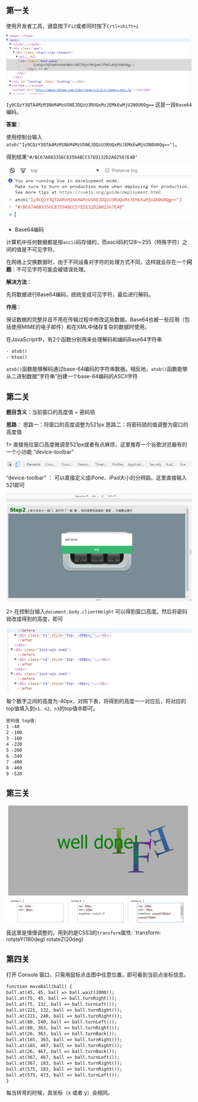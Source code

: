 

## 第一关

使用开发者工具，键盘按下`F12`或者同时按下`Crtl+shift+i`

![task2-1](/assets/IFEE/pre-task/task2-1.png)

`Iy9CQzY3QTA4MzM1NkM4MzU5NEJDQzU3RUQxMzJEMkEwMjU2N0U0Qg==` 这是一段`Base64`编码。

**答案**：

使用控制台输入`atob("Iy9CQzY3QTA4MzM1NkM4MzU5NEJDQzU3RUQxMzJEMkEwMjU2N0U0Qg==")`。

得到结果`"#/BC67A083356C83594BCC57ED132D2A02567E4B"`

![task2-1](/assets/IFEE/pre-task/task2-2.png)

- Base64编码

计算机中任何数据都是按`ascii`码存储的，而ascii码的128～255（特殊字符）之间的值是不可见字符。

在网络上交换数据时，由于不同设备对字符的处理方式不同，这样就会存在一个**问题**：不可见字符可能会被错误处理。

**解决方法**：

先将数据进行Base64编码，统统变成可见字符，最后进行解码。

**作用**：

保证数据的完整并且不用在传输过程中修改这些数据。Base64也被一些应用（包括使用MIME的电子邮件）和在XML中储存复杂的数据时使用。

在JavaScript中，有2个函数分别用来处理解码和编码Base64字符串

    - atob()
    - btoa()
    
`atob()`函数能够解码通过base-64编码的字符串数据。相反地，`atob()`函数能够从二进制数据“字符串”创建一个base-64编码的ASCII字符

## 第二关

**题目含义**：当前窗口的高度值 = 密码锁

**思路**：
思路一：将窗口的高度调整为521px 
思路二：将密码锁的值调整为窗口的高度值

1> 直接拖拉窗口高度微调至521px或者有点麻烦，这里推荐一个谷歌浏览器有的一个小功能 “device-toolbar”

![task3-1](/assets/IFEE/pre-task/task3-2.png)

“device-toolbar” ： 可以直接定义成iPone、iPad大小的分辨路。这里直接输入521即可

![task3-2](/assets/IFEE/pre-task/task3-1.png)

2> 在控制台输入`document.body.clientHeight` 可以得到窗口高度。然后将密码锁改成得到的高度，即可

![task3-3](/assets/IFEE/pre-task/task3-3.png)

每个数字之间的高度为-40px，对照下表，将得到的高度一一对应后，将对应的top值填入到`n1、n2、n3`的top值中即可。
```
密码值 top值:
1 -40
2 -100
3 -160
4 -220
5 -280
6 -340
7 -400
8 -460
9 -520
```

## 第三关

![task4](/assets/IFEE/pre-task/task4.png)

我这里是慢慢调整的，用到的是CSS3的`transform`属性: `transform: rotateY(180deg)  rotateZ(20deg) 

## 第四关

打开 Console 窗口，只需用鼠标点击图中任意位置，即可看到当前点坐标信息。
```
function moveBall(ball) {
ball.at(45, 45, ball => ball.wait(2000));
ball.at(75, 45, ball => ball.turnRight());
ball.at(75, 132, ball => ball.turnLeft());
ball.at(221, 132, ball => ball.turnRight());
ball.at(221, 240, ball => ball.turnRight());
ball.at(80, 240, ball => ball.turnLeft());
ball.at(80, 363, ball => ball.turnRight());
ball.at(26, 363, ball => ball.turnBack());
ball.at(165, 363, ball => ball.turnRight());
ball.at(165, 467, ball => ball.turnRight());
ball.at(26, 467, ball => ball.turnBack());
ball.at(367, 467, ball => ball.turnLeft());
ball.at(367, 183, ball => ball.turnRight());
ball.at(575, 183, ball => ball.turnRight());
ball.at(575, 473, ball => ball.turnLeft());
}
```
每当转弯的时候，其坐标（x 或者 y）会相同。










